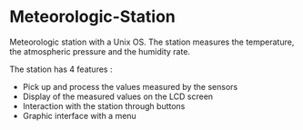 # Meteorologic-Station
Meteorologic station with a Unix OS. The station measures the temperature, the atmospheric pressure and the humidity rate.

The station has 4 features :

  - Pick up and process the values measured by the sensors
  - Display of the measured values on the LCD screen
  - Interaction with the station through buttons
  - Graphic interface with a menu


